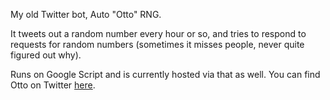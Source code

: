 My old Twitter bot, Auto "Otto" RNG. 

It tweets out a random number every hour or so, and tries to respond to requests for random numbers (sometimes it misses people, never quite figured out why). 

Runs on Google Script and is currently hosted via that as well. You can find Otto on Twitter [here](https://twitter.com/autorng). 
